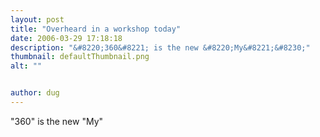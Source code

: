 ```yaml
---
layout: post
title: "Overheard in a workshop today"
date: 2006-03-29 17:18:18
description: "&#8220;360&#8221; is the new &#8220;My&#8221;&#8230;"
thumbnail: defaultThumbnail.png
alt: ""


author: dug
---
```


<p>"360" is the new "My"</p>
